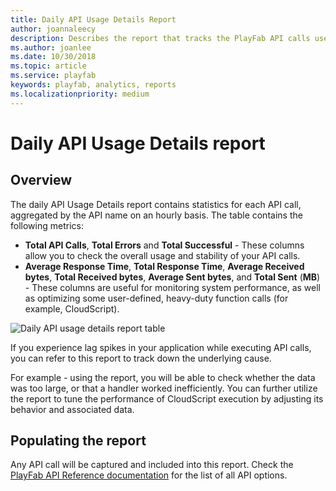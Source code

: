 ```yaml
---
title: Daily API Usage Details Report
author: joannaleecy
description: Describes the report that tracks the PlayFab API calls used by your title.
ms.author: joanlee
ms.date: 10/30/2018
ms.topic: article
ms.service: playfab
keywords: playfab, analytics, reports
ms.localizationpriority: medium
---
```


# Daily API Usage Details report

## Overview

The daily API Usage Details report contains statistics for each API call, aggregated by the API name on an hourly basis. The table contains the following metrics:

- **Total API Calls**, **Total Errors** and **Total Successful** - These columns allow you to check the overall usage and stability of your API calls.
- **Average Response Time**, **Total Response Time**, **Average Received bytes**, **Total Received bytes**, **Average Sent bytes**, and **Total Sent** (**MB**) - These columns are useful for monitoring system performance, as well as optimizing some user-defined, heavy-duty function calls (for example, CloudScript).

![Daily API usage details report table](media/tutorials/daily-api-usage-details-report-table.png)

If you experience lag spikes in your application while executing API calls, you can refer to this report to track down the underlying cause.

For example - using the report, you will be able to check whether the data was too large, or that a handler worked inefficiently. You can further utilize the report to tune the performance of CloudScript execution by adjusting its behavior and associated data.

## Populating the report

Any API call will be captured and included into this report. Check the [PlayFab API Reference documentation](../../../api-references/index.md) for the list of all API options.
